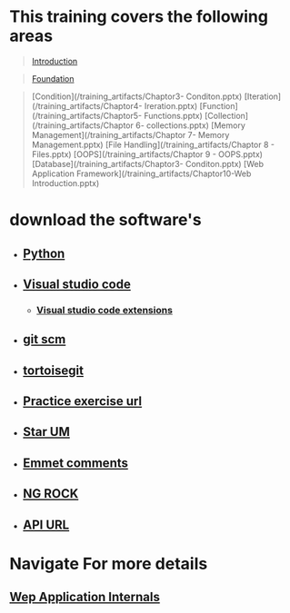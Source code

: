 # This training covers the following areas

> [Introduction](/training_artifacts/Chaptor1-Introduction.pptx)

> [Foundation](/training_artifacts/Chaptor2-Foundation.pptx)

> [Condition](/training_artifacts/Chaptor3- Conditon.pptx)
> [Iteration](/training_artifacts/Chaptor4- Ireration.pptx)
> [Function](/training_artifacts/Chaptor5- Functions.pptx)
> [Collection](/training_artifacts/Chaptor 6- collections.pptx)
> [Memory Management](/training_artifacts/Chaptor 7- Memory Management.pptx)
> [File Handling](/training_artifacts/Chaptor 8 - Files.pptx)
> [OOPS](/training_artifacts/Chaptor 9 - OOPS.pptx)
> [Database](/training_artifacts/Chaptor3- Conditon.pptx)
> [Web Application Framework](/training_artifacts/Chaptor10-Web Introduction.pptx)


# download the software's

* ##  [Python](https://www.python.org/downloads/release/python-383/)
* ##  [Visual studio code](https://code.visualstudio.com/download)
  - ### [Visual studio code extensions](https://github.com/loyolastalin/CLI_Linux/blob/master/vscode_extentions.md)
* ## [git scm](https://git-scm.com/)
*  ##  [tortoisegit](https://tortoisegit.org/download/)
* ## [Practice exercise url](https://www.w3resource.com/python-exercises/python-basic-exercise-6.php)
* ## [Star UM](http://staruml.io/download)
* ## [Emmet comments](https://docs.emmet.io/cheat-sheet/)
* ## [NG ROCK](https://ngrok.com/download)
* ## [API URL](https://reqres.in/)

# Navigate For more details
## [Wep Application Internals](WebApplication.md)

